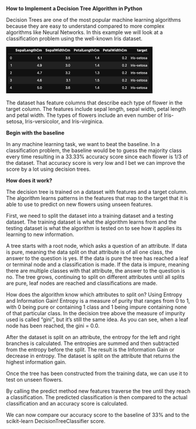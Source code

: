 **How to Implement a Decision Tree Algorithm in Python**

Decision Trees are one of the most popular machine learning algorithms because they are easy to understand compared to more complex algorithms like Neural Networks.  In this example we will look at a classification problem using the well-known Iris dataset.  

![Iris Dataset Head](https://github.com/jbell1991/jbell1991.github.io/blob/master/IrisDatasetHead.png)

The dataset has feature columns that describe each type of flower in the target column.  The features include sepal length, sepal width, petal length and petal width.  The types of flowers include an even number of Iris-setosa, Iris-versicolor, and Iris-virginica.  

**Begin with the baseline**

In any machine learning task, we want to beat the baseline.  In a classification problem, the baseline would be to guess the majority class every time resulting in a 33.33% accuracy score since each flower is 1/3 of the dataset.  That accuracy score is very low and I bet we can improve the score by a lot using decision trees.  

**How does it work?**

The decision tree is trained on a dataset with features and a target column.  The algorithm learns patterns in the features that map to the target that it is able to use to predict on new flowers using unseen features.  

First, we need to split the dataset into a training dataset and a testing dataset.  The training dataset is what the algorithm learns from and the testing dataset is what the algorithm is tested on to see how it applies its learning to new information.  

A tree starts with a root node, which asks a question of an attribute.  If data is pure, meaning the data split on that attribute is of all one class, the answer to the question is yes.  If the data is pure the tree has reached a leaf or terminal node and a classification is made.  If the data is impure, meaning there are multiple classes with that attribute, the answer to the question is no.  The tree grows, continuing to split on different attributes until all splits are pure, leaf nodes are reached and classifications are made.  




 


How does the algorithm know which attributes to split on?  Using Entropy and Information Gain!  Entropy is a measure of purity that ranges from 0 to 1, with 0 being pure or containing 1 class and 1 being impure containing none of that particular class.  In the decision tree above the measure of impurity used is called “gini”, but it’s still the same idea.  As you can see, when a leaf node has been reached, the gini = 0.0.  

After the dataset is split on an attribute, the entropy for the left and right branches is calculated.  The entropies are summed and then subtracted from the entropy before the split.  The result is the Information Gain or decrease in entropy. The dataset is split on the attribute that returns the highest information gain.    

Once the tree has been constructed from the training data, we can use it to test on unseen flowers.  

By calling the predict method new features traverse the tree until they reach a classification.  The predicted classification is then compared to the actual classification and an accuracy score is calculated.  

We can now compare our accuracy score to the baseline of 33% and to the scikit-learn DecisionTreeClassifier score.  


